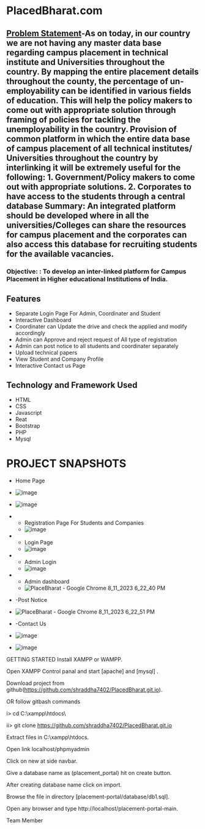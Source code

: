 # PlacedBharat.com

## [Problem Statement]()-As on today, in our country we are not having any master data base regarding campus placement in technical institute and Universities throughout the country. By mapping the entire placement details throughout the county, the percentage of un-employability can be identified in various fields of education. This will help the policy makers to come out with appropriate solution through framing of policies for tackling the unemployability in the country. Provision of common platform in which the entire data base of campus placement of all technical institutes/ Universities throughout the country by interlinking it will be extremely useful for the following: 1. Government/Policy makers to come out with appropriate solutions. 2. Corporates to have access to the students through a central database Summary: An integrated platform should be developed where in all the universities/Colleges can share the resources for campus placement and the corporates can also access this database for recruiting students for the available vacancies. 

### Objective: : To develop an inter-linked platform for Campus Placement in Higher educational Institutions of India.

## Features
- Separate Login Page For Admin, Coordinater and Student
- Interactive Dashboard
- Coordinater can Update the drive and check the applied and modify accordingly
- Admin can Approve and reject request of All type of registration 
- Admin can post notice to all students and coordinater separately
- Upload technical papers
- View Student and Company Profile
- Interactive Contact us Page



## Technology and Framework Used
- HTML
- CSS
- Javascript
- Reat
- Bootstrap
- PHP
- Mysql











# PROJECT SNAPSHOTS

- Home Page
-  ![image](https://github.com/shraddha7402/PlacedBharat.git.io/assets/63406385/5cd3e1b7-1d1d-4225-96d6-9c8364638eea)
-  ![image](https://github.com/shraddha7402/PlacedBharat.git.io/assets/63406385/d865136d-fbdf-4e1e-b982-8ae1812d4c3c)


- - Registration Page For Students and Companies
  - ![image](https://github.com/shraddha7402/PlacedBharat.git.io/assets/63406385/a6fb3bce-c593-4a6d-add8-e0458ff20488)

- - Login Page
  - ![image](https://github.com/shraddha7402/PlacedBharat.git.io/assets/63406385/a4f6b0ac-db9d-4965-8d29-09cf66901b92)

- - Admin Login
  - ![image](https://github.com/shraddha7402/PlacedBharat.git.io/assets/63406385/d0d47b77-fe1a-41dd-a1d6-d87a2c16281a)
 
- - Admin dashboard
  - ![PlaceBharat - Google Chrome 8_11_2023 6_22_40 PM](https://github.com/shraddha7402/PlacedBharat.git.io/assets/63406385/7887e656-e83e-45c5-820d-61778a1d957d)
 
- -Post Notice
- ![PlaceBharat - Google Chrome 8_11_2023 6_22_51 PM](https://github.com/shraddha7402/PlacedBharat.git.io/assets/63406385/70b8f254-f8e8-42ec-b868-164dc75885d4)

- -Contact Us
- ![image](https://github.com/shraddha7402/PlacedBharat.git.io/assets/63406385/bf1aab93-b12a-441d-bfec-d863688f8c71)
- ![image](https://github.com/shraddha7402/PlacedBharat.git.io/assets/63406385/d34d98b3-6f55-4320-bcfe-0fda72891cc6)


GETTING STARTED
Install XAMPP or WAMPP.

Open XAMPP Control panal and start [apache] and [mysql] .

Download project from github(https://github.com/shraddha7402/PlacedBharat.git.io).

OR follow gitbash commands

i> cd C:\xampp\htdocs\

ii> git clone https://github.com/shraddha7402/PlacedBharat.git.io

Extract files in C:\xampp\htdocs.

Open link localhost/phpmyadmin

Click on new at side navbar.

Give a database name as (placement_portal) hit on create button.

After creating database name click on import.

Browse the file in directory [placement-portal/database/db1.sql].

Open any browser and type http://localhost/placement-portal-main.

Team Member



  

